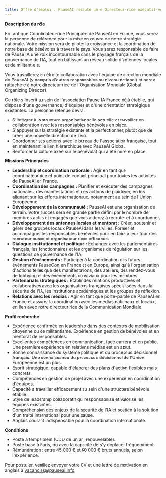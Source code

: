 ```yaml
---
title: Offre d'emploi : PauseAI recrute un·e Directeur·rice exécutif·ve en France pour piloter la stratégie, coordonner les bénévoles et développer les antennes locales.
---
```


**Description du rôle**

En tant que Coordinateur·rice Principal·e de PauseAI en France, vous serez la personne de référence pour la mise en œuvre de notre stratégie nationale. Votre mission sera de piloter la croissance et la coordination de notre base de bénévoles à travers le pays. Vous serez responsable de faire de Pause IA une voix incontournable dans le paysage français de la gouvernance de l'IA, tout en bâtissant un réseau solide d'antennes locales et de militant·e·s.

Vous travaillerez en étroite collaboration avec l'équipe de direction mondiale de PauseAI (y compris d'autres responsables au niveau national) et serez rattaché·e à notre directeur·rice de l'Organisation Mondiale (Global Organizing Director).

Ce rôle s'inscrit au sein de l'association Pause IA France déjà établie, qui dispose d'une gouvernance, d'équipes et d'une orientation stratégique existantes. La personne retenue devra :

* S'intégrer à la structure organisationnelle actuelle et travailler en collaboration avec les responsables bénévoles en place.
* S'appuyer sur la stratégie existante et la perfectionner, plutôt que de créer une nouvelle direction de zéro.
* Coordonner ses actions avec le bureau de l'association française, tout en maintenant le lien hiérarchique avec PauseAI Global.
* Renforcer la culture axée sur le bénévolat qui a été mise en place.

**Missions Principales**

* **Leadership et coordination nationale :** Agir en tant que coordinateur·rice et point de contact principal pour toutes les activités de PauseAI en France.
* **Coordination des campagnes :** Planifier et exécuter des campagnes nationales, des manifestations et des actions de plaidoyer, en les alignant sur les efforts internationaux, notamment au sein de l'Union Européenne.
* **Développement de la communauté :** PauseAI est une organisation de terrain. Votre succès sera en grande partie défini par le nombre de membres actifs et engagés que vous aiderez à recruter et à coordonner.
* **Développement des antennes locales et mentorat :** Créer, soutenir et gérer des groupes locaux PauseAI dans les villes. Former et accompagner les responsables bénévoles pour en faire à leur tour des recruteur·euses et organisateur·rices efficaces.
* **Dialogue institutionnel et politique :** Échanger avec les parlementaires français, les fonctionnaires et les organismes de régulation sur les questions de gouvernance de l'IA.
* **Gestion d'événements :** Participer à la coordination des futurs événements PauseCon en France et en Europe, ainsi qu'à l'organisation d'actions telles que des manifestations, des ateliers, des rendez-vous de lobbying et des événements conviviaux pour les membres.
* **Partenariats stratégiques :** Établir des relations productives et collaboratives avec les organisations françaises spécialisées dans la sécurité de l'IA, les institutions académiques et les groupes de réflexion.
* **Relations avec les médias :** Agir en tant que porte-parole de PauseAI en France et assurer la coordination avec les médias nationaux et locaux, en lien avec notre directeur·rice de la Communication Mondiale.

**Profil recherché**

* Expérience confirmée en leadership dans des contextes de mobilisation citoyenne ou de militantisme. Expérience en gestion de bénévoles et en mentorat de responsables.
* Excellentes compétences en communication, face caméra et en public. Une première expérience en relations médias est un atout.
* Bonne connaissance du système politique et du processus décisionnel français. Une connaissance du processus décisionnel de l'Union Européenne est un plus.
* Esprit stratégique, capable d'élaborer des plans d'action flexibles mais concrets.
* Compétences en gestion de projet avec une expérience en coordination d'équipes.
* Capacité à travailler efficacement au sein d'une structure bénévole établie.
* Style de leadership collaboratif qui responsabilise et valorise les équipes existantes.
* Compréhension des enjeux de la sécurité de l'IA et soutien à la solution d'un traité international pour une pause.
* Anglais courant indispensable pour la coordination internationale.

**Conditions**

* Poste à temps plein (CDD de un an, renouvelable).
* Poste basé à Paris, ou avec la capacité de s'y déplacer fréquemment.
* Rémunération : entre 45 000 € et 60 000 € bruts annuels, selon l'expérience.

Pour postuler, veuillez envoyer votre CV et une lettre de motivation en anglais à vacancies@pauseai.info.
